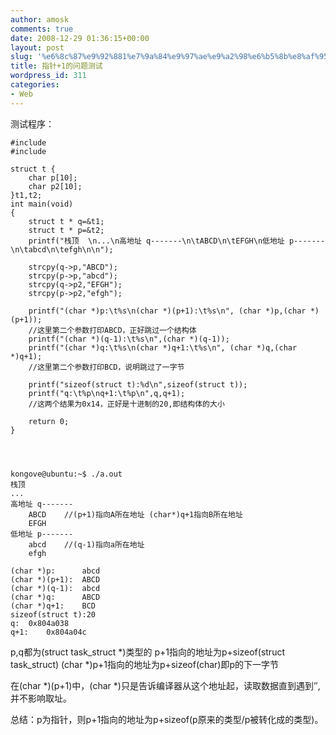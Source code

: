 ```yaml
---
author: amosk
comments: true
date: 2008-12-29 01:36:15+00:00
layout: post
slug: '%e6%8c%87%e9%92%881%e7%9a%84%e9%97%ae%e9%a2%98%e6%b5%8b%e8%af%95'
title: 指针+1的问题测试
wordpress_id: 311
categories:
- Web
---
```


测试程序：

    
    #include
    #include
    
    struct t {
    	char p[10];
    	char p2[10];
    }t1,t2;
    int main(void)
    {
    	struct t * q=&t1;
    	struct t * p=&t2;
    	printf("栈顶	\n...\n高地址 q-------\n\tABCD\n\tEFGH\n低地址 p-------\n\tabcd\n\tefgh\n\n");
    
    	strcpy(q->p,"ABCD");
    	strcpy(p->p,"abcd");
    	strcpy(q->p2,"EFGH");
    	strcpy(p->p2,"efgh");
    
    	printf("(char *)p:\t%s\n(char *)(p+1):\t%s\n", (char *)p,(char *)(p+1));
    	//这里第二个参数打印ABCD，正好跳过一个结构体
    	printf("(char *)(q-1):\t%s\n",(char *)(q-1));
    	printf("(char *)q:\t%s\n(char *)q+1:\t%s\n", (char *)q,(char *)q+1);
    	//这里第二个参数打印BCD，说明跳过了一字节
    
    	printf("sizeof(struct t):%d\n",sizeof(struct t));
    	printf("q:\t%p\nq+1:\t%p\n",q,q+1);
    	//这两个结果为0x14，正好是十进制的20,即结构体的大小
    
    	return 0;
    }



    
    kongove@ubuntu:~$ ./a.out
    栈顶
    ...
    高地址 q-------
    	ABCD	//(p+1)指向A所在地址 (char*)q+1指向B所在地址
    	EFGH
    低地址 p-------
    	abcd	//(q-1)指向a所在地址
    	efgh
    
    (char *)p:		abcd
    (char *)(p+1):	ABCD
    (char *)(q-1):	abcd
    (char *)q:		ABCD
    (char *)q+1:	BCD
    sizeof(struct t):20
    q:	0x804a038
    q+1:	0x804a04c



p,q都为(struct task_struct *)类型的
p+1指向的地址为p+sizeof(struct task_struct)
(char *)p+1指向的地址为p+sizeof(char)即p的下一字节

在(char *)(p+1)中，(char *)只是告诉编译器从这个地址起，读取数据直到遇到’′,并不影响取址。

总结：p为指针，则p+1指向的地址为p+sizeof(p原来的类型/p被转化成的类型)。

